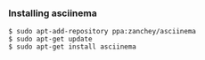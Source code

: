### Installing asciinema
```
$ sudo apt-add-repository ppa:zanchey/asciinema
$ sudo apt-get update
$ sudo apt-get install asciinema
```
